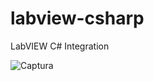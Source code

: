 # labview-csharp
LabVIEW C# Integration

![Captura](https://user-images.githubusercontent.com/1216181/74112392-91b8a500-4b9c-11ea-80f1-cec4453eaa88.PNG)
